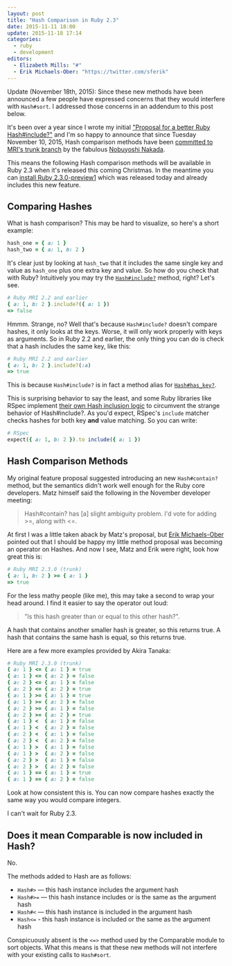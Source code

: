 ```yaml
---
layout: post
title: "Hash Comparison in Ruby 2.3"
date: 2015-11-11 18:00
update: 2015-11-18 17:14
categories:
  - ruby
  - development
editors:
  - Elizabeth Mills: "#"
  - Erik Michaels-Ober: "https://twitter.com/sferik"
---
```


Update (November 18th, 2015): Since these new methods have been announced a few
people have expressed concerns that they would interfere with `Hash#sort`. I
addressed those concerns in an addendum to this post below.

It's been over a year since I wrote my initial ["Proposal for a better Ruby Hash#include?"](/posts/proposal-for-a-better-ruby-hash-include/)
and I'm so happy to announce that since Tuesday November 10, 2015, Hash comparison
methods have been [committed to MRI's trunk branch](https://github.com/ruby/ruby/commit/d68c3ecf98bf3b5802a6b0f9a6bcf7825addd9e5)
by the fabulous [Nobuyoshi Nakada](https://github.com/nobu).

This means the following Hash comparison methods will be available in Ruby 2.3
when it's released this coming Christmas. In the meantime you can [install Ruby 2.3.0-preview1](https://gist.github.com/nurse/f95ead4fc08b5a454e12)
which was released today and already includes this new feature.

## Comparing Hashes

What is hash comparison? This may be hard to visualize, so here's a short example:

```ruby
hash_one = { a: 1 }
hash_two = { a: 1, b: 2 }
```

It's clear just by looking at `hash_two` that it includes the same single
key and value as `hash_one` plus one extra key and value. So how do you check
that with Ruby? Intuitively you may try the [`Hash#include?`](http://docs.ruby-lang.org/en/2.2.0/Hash.html#method-i-include-3F)
method, right? Let's see.

```ruby
# Ruby MRI 2.2 and earlier
{ a: 1, b: 2 }.include?({ a: 1 })
=> false
```

Hmmm. Strange, no? Well that's because `Hash#include?` doesn't compare hashes, it
only looks at the keys. Worse, it will only work properly with keys as arguments.
So in Ruby 2.2 and earlier, the only thing you
can do is check that a hash includes the same key, like this:

```ruby
# Ruby MRI 2.2 and earlier
{ a: 1, b: 2 }.include?(:a)
=> true
```

This is because `Hash#include?` is in fact a method alias for [`Hash#has_key?`](http://docs.ruby-lang.org/en/2.2.0/Hash.html#method-i-has_key-3F).

This is surprising behavior to say the least, and some Ruby libraries like RSpec
implement [their own Hash inclusion logic](https://github.com/rspec/rspec-expectations/blob/bb731e29f7800f5cef736cf8850293276a0d3f90/lib/rspec/matchers/built_in/include.rb#L94-L97) to circumvent the strange behavior of Hash#include?. As you'd expect,
RSpec's `include` matcher checks hashes for both key **and** value matching. So
you can write:

```ruby
# RSpec
expect({ a: 1, b: 2 }).to include({ a: 1 })
```

## Hash Comparison Methods

My original feature proposal suggested introducing an new `Hash#contain?` method,
but the semantics didn't work well enough for the Ruby core developers. Matz himself
said the following in the November developer meeting:

> Hash#contain? has [a] slight ambiguity problem. I'd vote for adding >=, along with <=.

At first I was a little taken aback by Matz's proposal, but [Erik Michaels-Ober](https://twitter.com/sferik)
pointed out that I should be happy my little method proposal was becoming an
operator on Hashes. And now I see, Matz and Erik were right, look how great this is:

```ruby
# Ruby MRI 2.3.0 (trunk)
{ a: 1, b: 2 } >= { a: 1 }
=> true
```

For the less mathy people (like me), this may take a second to wrap your head
around. I find it easier to say the operator out loud:

> "Is this hash greater than or equal to this other hash?".

A hash that contains another smaller hash is greater, so this returns true.
A hash that contains the same hash is equal, so this returns true.

Here are a few more examples provided by Akira Tanaka:

```ruby
# Ruby MRI 2.3.0 (trunk)
{ a: 1 } <= { a: 1 } = true
{ a: 1 } <= { a: 2 } = false
{ a: 2 } <= { a: 1 } = false
{ a: 2 } <= { a: 2 } = true
{ a: 1 } >= { a: 1 } = true
{ a: 1 } >= { a: 2 } = false
{ a: 2 } >= { a: 1 } = false
{ a: 2 } >= { a: 2 } = true
{ a: 1 } <  { a: 1 } = false
{ a: 1 } <  { a: 2 } = false
{ a: 2 } <  { a: 1 } = false
{ a: 2 } <  { a: 2 } = false
{ a: 1 } >  { a: 1 } = false
{ a: 1 } >  { a: 2 } = false
{ a: 2 } >  { a: 1 } = false
{ a: 2 } >  { a: 2 } = false
{ a: 1 } == { a: 1 } = true
{ a: 1 } == { a: 2 } = false
```

Look at how consistent this is. You can now compare hashes exactly the same way
you would compare integers.

I can't wait for Ruby 2.3.

## Does it mean Comparable is now included in Hash?

No.

The methods added to Hash are as follows:

- `Hash#>` — this hash instance includes the argument hash
- `Hash#>=` — this hash instance includes or is the same as the argument hash
- `Hash#<` — this hash instance is included in the argument hash
- `Hash<=` - this hash instance is included or the same as the argument hash

Conspicuously absent is the `<=>` method used by the Comparable module to sort
objects. What this means is that these new methods will not interfere with your
existing calls to `Hash#sort`.
